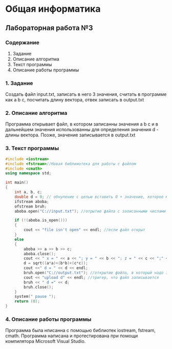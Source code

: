# Общая информатика

## Лабораторная работа №3

### Содержание

1. Задание
2. Описание алгоритма
3. Текст программы
4. Описание работы программы

### 1. Задание

Создать файл input.txt, записать в него 3 значения, считать в программе как a b c, посчитать длину вектора, отвек записать в output.txt

### 2. Описание алгоритма

Программа открывает файл, в котором записанны значения a b c и в дальнейшем значения использованны для определения значения d - длины вектора. Позже, значение записывается в output.txt 

### 3. Текст программы

```c++
#include <iostream>
#include <fstream>//Новая библииотека для работы с файлом 
#include <cmath>
using namespace std;

int main()
{
	int a, b, c;
	double d = 0; // обнуление с целью вставить 0 + значение, которое мы высчитаем
	ifstream aboba;
	ofstream bruh;
	aboba.open("С://input.txt"); //отрытие файла с записанными числами

	if (!(aboba.is_open()))
	{
		cout << "file isn't open" << endl; //если файл открыт
	}
	else
	{
		aboba >> a >> b >> c;
		aboba.close();
		cout << " x = " << a << "; y = " << b << "; z = " << c << ";" << endl;
		d = sqrt((a*a)+(b*b)+(c*c));
		cout <<" d = " << d << endl;
		bruh.open("С://output.txt"); //открытие файла, в который надо записать значение
		cout << "upload d" << endl; //тригер, что файл записывается
		bruh << " d =" << d;
		bruh.close();
	}
	system(" pause ");
	return (0);
}
```

### 4. Описание работы программы
Программа была нписанна с помощью библиотек iostream, fstream, cmath. Программа написана и протестирована при помощи компилятора Microsoft Visual Studio.

